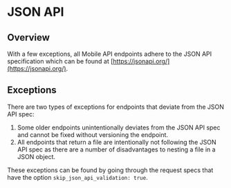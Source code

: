 # JSON API 

## Overview
With a few exceptions, all Mobile API endpoints adhere to the JSON API specification which can be found at [https://jsonapi.org/](https://jsonapi.org/). 

## Exceptions
There are two types of exceptions for endpoints that deviate from the JSON API spec:
1. Some older endpoints unintentionally deviates from the JSON API spec and cannot be fixed without versioning the endpoint.
2. All endpoints that return a file are intentionally not following the JSON API spec as there are a number of disadvantages to nesting a file in a JSON object.  

These exceptions can be found by going through the request specs that have the option `skip_json_api_validation: true`.